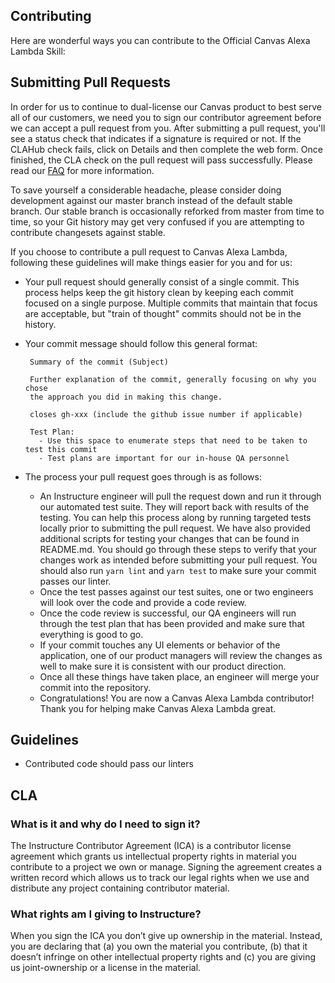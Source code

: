 Contributing
-----------

Here are wonderful ways you can contribute to the Official Canvas Alexa Lambda Skill:

## Submitting Pull Requests

In order for us to continue to dual-license our Canvas product to best serve
all of our customers, we need you to sign our contributor agreement before we
can accept a pull request from you. After submitting a pull request, you'll see
a status check that indicates if a signature is required or not. If the CLAHub
check fails, click on Details and then complete the web form. Once finished,
the CLA check on the pull request will pass successfully. Please read our
[FAQ](https://github.com/instructure/canvas-lms/wiki/FAQ) for more information.

To save yourself a considerable headache, please consider doing development against
our master branch instead of the default stable branch. Our stable branch is
occasionally reforked from master from time to time, so your Git history may get
very confused if you are attempting to contribute changesets against stable.

If you choose to contribute a pull request to Canvas Alexa Lambda, following
these guidelines will make things easier for you and for us:

 - Your pull request should generally consist of a single commit. This process helps keep the git history clean
   by keeping each commit focused on a single purpose. Multiple commits that maintain that focus
   are acceptable, but "train of thought" commits should not be in the history.
 - Your commit message should follow this general format:

   ```
    Summary of the commit (Subject)

    Further explanation of the commit, generally focusing on why you chose
    the approach you did in making this change.

    closes gh-xxx (include the github issue number if applicable)

    Test Plan:
      - Use this space to enumerate steps that need to be taken to test this commit
      - Test plans are important for our in-house QA personnel
   ```

 - The process your pull request goes through is as follows:
    - An Instructure engineer will pull the request down and run it through our automated test suite.
      They will report back with results of the testing. You can help this process along by running targeted
      tests locally prior to submitting the pull request. We have also provided additional scripts for testing
      your changes that can be found in README.md. You should go through these steps
      to verify that your changes work as intended before submitting your pull request.
      You should also run `yarn lint` and `yarn test` to make sure your commit passes our linter.
    - Once the test passes against our test suites, one or two engineers will look over the code and provide
      a code review.
    - Once the code review is successful, our QA engineers will run through the test plan that has
      been provided and make sure that everything is good to go.
    - If your commit touches any UI elements or behavior of the application, one of our product managers
      will review the changes as well to make sure it is consistent with our product direction.
    - Once all these things have taken place, an engineer will merge your commit into the repository.
    - Congratulations! You are now a Canvas Alexa Lambda contributor! Thank you for helping make Canvas Alexa Lambda great.

Guidelines
----------

- Contributed code should pass our linters

## CLA

### What is it and why do I need to sign it?

The Instructure Contributor Agreement (ICA) is a contributor license agreement which grants us intellectual property rights in material you contribute to a project we own or manage.  Signing the agreement creates a written record which allows us to track our legal rights when we use and distribute any project containing contributor material.  

### What rights am I giving to Instructure?

When you sign the ICA you don’t give up ownership in the material. Instead, you are declaring that (a) you own the material you contribute, (b) that it doesn’t infringe on other intellectual property rights and (c) you are giving us joint-ownership or a license in the material.
